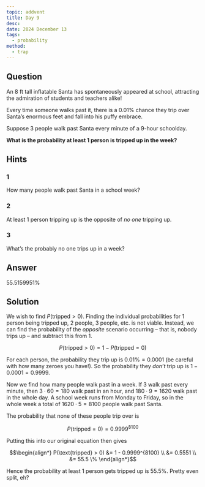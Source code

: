 ```yaml
---
topic: addvent
title: Day 9
desc: 
date: 2024 December 13
tags:
  - probability
method:
  - trap
---
```



## Question

An 8 ft tall inflatable Santa has spontaneously appeared at school, attracting the admiration of students and teachers alike!

Every time someone walks past it, there is a 0.01% chance they trip over Santa’s enormous feet and fall into his puffy embrace.

Suppose 3 people walk past Santa every minute of a 9-hour schoolday.

<strong>What is the probability at least 1 person is tripped up in the week?</strong>


## Hints

### 1
How many people walk past Santa in a school week?

### 2
At least 1 person tripping up is the opposite of <em>no one</em> tripping up.

### 3
What’s the probably no one trips up in a week?


## Answer

$55.5159951\%$


## Solution

We wish to find $P(\text{tripped} > 0)$. Finding the individual probabilities for 1 person being tripped up, 2 people, 3 people, etc. is not viable. Instead, we can find the probability of the <em>opposite</em> scenario occurring – that is, nobody trips up – and subtract this from $1$.

```math
P(\text{tripped} > 0) = 1 - P(\text{tripped} = 0)
```

For each person, the probability they trip up is $0.01 \% = 0.0001$ (be careful with how many zeroes you have!). So the probability they <em>don’t</em> trip up is $1 - 0.0001 = 0.9999$.

Now we find how many people walk past in a week. If $3$ walk past every minute, then $3 \cdot 60 = 180$ walk past in an hour, and $180 \cdot 9 = 1620$ walk past in the whole day. A school week runs from Monday to Friday, so in the whole week a total of $1620 \cdot 5 = 8100$ people walk past Santa.

The probability that none of these people trip over is

```math
P(\text{tripped} = 0) = 0.9999^{8100}
```

Putting this into our original equation then gives

```math
\begin{align*}
  P(\text{tripped} > 0) &= 1 - 0.9999^{8100}
  \\ &= 0.5551
  \\ &= 55.5 \%
\end{align*}
```

Hence the probability at least 1 person gets tripped up is $55.5 \%$. Pretty even split, eh?

